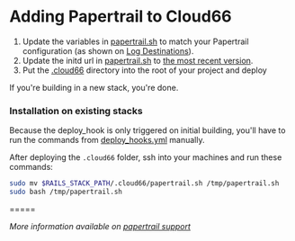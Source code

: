 # Adding Papertrail to Cloud66

1. Update the variables in [papertrail.sh](.cloud66/papertrail.sh#L2-L8) to match your Papertrail configuration (as shown on [Log Destinations](https://papertrailapp.com/account/destinations)).
2. Update the initd url in [papertrail.sh](.cloud66/papertrail.sh#L9) to [the most recent version](https://github.com/papertrail/remote_syslog/releases).
3. Put the [.cloud66](.cloud66) directory into the root of your project and deploy

If you're building in a new stack, you're done.

### Installation on existing stacks

Because the deploy_hook is only triggered on initial building, you'll have to run the commands from [deploy_hooks.yml](.cloud66/deploy_hooks.yml) manually.

After deploying the `.cloud66` folder, ssh into your machines and run these commands:

```bash
sudo mv $RAILS_STACK_PATH/.cloud66/papertrail.sh /tmp/papertrail.sh
sudo bash /tmp/papertrail.sh
```

=====

*More information available on [papertrail support](http://help.papertrailapp.com/kb/hosting-services/cloud-66/)*
